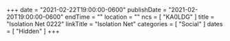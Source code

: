 +++
date = "2021-02-22T19:00:00-0600"
publishDate = "2021-02-20T19:00:00-0600"
endTime = ""
location = ""
ncs = [ "KA0LDG" ]
title = "Isolation Net 0222"
linkTitle = "Isolation Net"
categories = [ "Social" ]
dates = [ "Hidden" ]
+++
